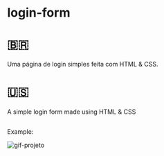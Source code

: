 # login-form

# 🇧🇷
Uma página de login simples feita com HTML &amp; CSS.
# 🇺🇸
A simple login form made using HTML &amp; CSS

##
Example:

![gif-projeto](https://user-images.githubusercontent.com/97038663/147950837-c63e50e7-ec45-4cc1-a5df-b219f5217d50.gif)

